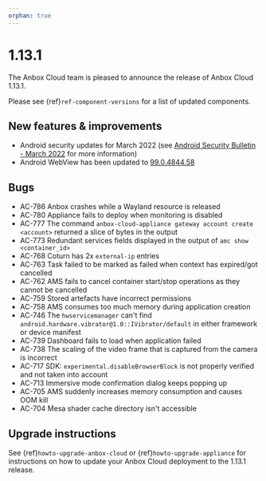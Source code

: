 ```yaml
---
orphan: true
---
```

# 1.13.1

The Anbox Cloud team is pleased to announce the release of Anbox Cloud 1.13.1.

Please see {ref}`ref-component-versions` for a list of updated components.

## New features & improvements

* Android security updates for March 2022 (see [Android Security Bulletin - March 2022](https://source.android.com/security/bulletin/2022-03-01) for more information)
* Android WebView has been updated to [99.0.4844.58](https://chromereleases.googleblog.com/2022/03/stable-channel-update-for-desktop.html)

## Bugs

* AC-786 Anbox crashes while a Wayland resource is released
* AC-780 Appliance fails to deploy when monitoring is disabled
* AC-777 The command `anbox-cloud-appliance gateway account create <account>` returned a slice of bytes in the output
* AC-773 Redundant services fields displayed in the output of `amc show <container_id>`
* AC-768 Coturn has 2x `external-ip` entries
* AC-763 Task failed to be marked as failed when context has expired/got cancelled
* AC-762 AMS fails to cancel container start/stop operations as they cannot be cancelled
* AC-759 Stored artefacts have incorrect permissions
* AC-758 AMS consumes too much memory during application creation
* AC-746 The `hwservicemanager` can't find  `android.hardware.vibrator@1.0::IVibrator/default` in either framework or device manifest
* AC-739 Dashboard fails to load when application failed
* AC-738 The scaling of the video frame that is captured from the camera is incorrect
* AC-717 SDK: `experimental.disableBrowserBlock` is not properly verified and not taken into account
* AC-713 Immersive mode confirmation dialog keeps popping up
* AC-705 AMS suddenly increases memory consumption and causes OOM kill
* AC-704 Mesa shader cache directory isn't accessible

## Upgrade instructions

See {ref}`howto-upgrade-anbox-cloud` or {ref}`howto-upgrade-appliance` for instructions on how to update your Anbox Cloud deployment to the 1.13.1 release.
